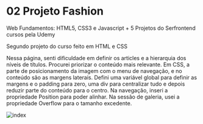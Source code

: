 # 02 Projeto Fashion

Web Fundamentos: HTML5, CSS3 e Javascript + 5 Projetos do Serfrontend cursos pela Udemy

Segundo projeto do curso feito em HTML e CSS

Nessa página, senti dificuldade em definir os articles e a hierarquia dos níveis de títulos. Procurei priorizar o conteúdo 
mais relevante. Em CSS, a parte de posicionamento da imagem com o menu de navegação, e no conteúdo são as margens laterais. 
Defini uma variável global para definir as margens e o padding para zero,  uma div para centralizar tudo e depois reduzir 
parte do conteúdo para o centro.  Na navegação, inseri a propriedade Position para poder alinhar. 
Na sessão de galeria, usei a propriedade Overflow para o tamanho excedente.


![index](https://user-images.githubusercontent.com/104173458/180115350-64554618-d82c-4c25-b5b5-57ad3652e1e1.png)

